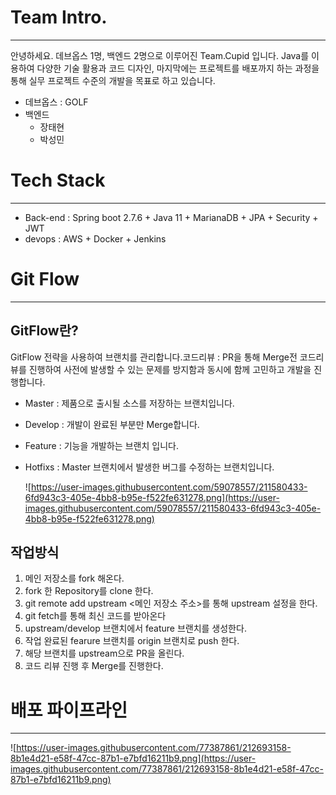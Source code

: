 # Team Intro.

---

안녕하세요. 데브옵스 1명, 백엔드 2명으로 이루어진 Team.Cupid 입니다. Java를 이용하여 다양한 기술 활용과 코드 디자인, 마지막에는 프로젝트를 배포까지 하는 과정을 통해 실무 프로젝트 수준의 개발을 목표로 하고 있습니다.

- 데브옵스 : GOLF
- 백엔드
    - 장태현
    - 박성민
    

# Tech Stack

---

- Back-end : Spring boot 2.7.6 + Java 11 + MarianaDB + JPA + Security + JWT
- devops : AWS + Docker + Jenkins


# Git Flow

---

## GitFlow란?

GitFlow 전략을 사용하여 브랜치를 관리합니다.코드리뷰 : PR을 통해 Merge전 코드리뷰를 진행하여 사전에 발생할 수 있는 문제를 방지함과 동시에 함께 고민하고 개발을 진행합니다.

- Master : 제품으로 출시될 소스를 저장하는 브랜치입니다.
- Develop : 개발이 완료된 부분만 Merge합니다.
- Feature : 기능을 개발하는 브랜치 입니다.
- Hotfixs : Master 브랜치에서 발생한 버그를 수정하는 브랜치입니다.
    
    ![https://user-images.githubusercontent.com/59078557/211580433-6fd943c3-405e-4bb8-b95e-f522fe631278.png](https://user-images.githubusercontent.com/59078557/211580433-6fd943c3-405e-4bb8-b95e-f522fe631278.png)
    

## 작업방식

1. 메인 저장소를 fork 해온다.
2. fork 한 Repository를 clone 한다.
3. git remote add upstream <메인 저장소 주소>를 통해 upstream 설정을 한다.
4. git fetch를 통해 최신 코드를 받아온다
5. upstream/develop 브랜치에서 feature 브랜치를 생성한다.
6. 작업 완료된 fearure 브랜치를 origin 브랜치로 push 한다.
7. 해당 브랜치를 upstream으로 PR을 올린다.
8. 코드 리뷰 진행 후 Merge를 진행한다.



# 배포 파이프라인

---

![https://user-images.githubusercontent.com/77387861/212693158-8b1e4d21-e58f-47cc-87b1-e7bfd16211b9.png](https://user-images.githubusercontent.com/77387861/212693158-8b1e4d21-e58f-47cc-87b1-e7bfd16211b9.png)

